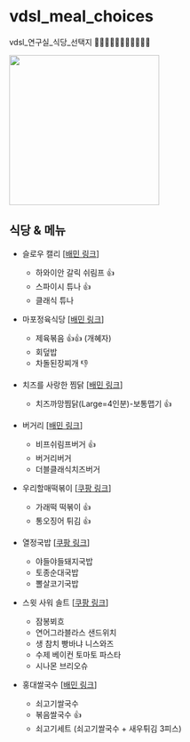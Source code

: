 # vdsl_meal_choices
vdsl_연구실_식당_선택지 🍖🍕🌭🥩🥓🥟🍣🍱🍡🍢🍥

<img src = "https://user-images.githubusercontent.com/54311546/153786512-10583a37-52d0-4be3-a342-0adceb79d063.jpg" width="width 480%" height="270">

## 식당 & 메뉴

- 슬로우 캘리 [[배민 링크](https://baemin.me/_pZXXSOAN)]
  - 하와이안 갈릭 쉬림프 👍
  - 스파이시 튜나 👍
  - 클래식 튜나 

- 마포정육식당 [[배민 링크](https://baemin.me/GMJBkNajb)]
  - 제육볶음 👍👍 (개혜자)
  - 회덮밥
  - 차돌된장찌개 👎

- 치즈를 사랑한 찜닭 [[배민 링크](https://baemin.me/Hb-3_Oe7V)]
  - 치즈까망찜닭(Large=4인분)-보통맵기 👍

- 버거리 [[배민 링크](https://baemin.me/qCzL66iqF0)]
  - 비프쉬림프버거 👍
  - 버거리버거
  - 더블클래식치즈버거

- 우리할매떡볶이 [[쿠팡 링크](https://web.coupangeats.com/share?storeId=338915&dishId&key=c744162c-5a44-4dd0-882d-5be9a513f959)]
  - 가래떡 떡볶이 👍
  - 통오징어 튀김 👍

- 열정국밥 [[쿠팡 링크](https://web.coupangeats.com/share?storeId=237612&dishId&key=cc39a319-e8e3-493d-a361-dcf9698eaa2b)]
  - 야들야들돼지국밥 
  - 토종순대국밥
  - 뽈살코기국밥

- 스윗 사워 솔트 [[쿠팡 링크](https://web.coupangeats.com/share?storeId=280672&dishId&key=218d875f-e352-4fcb-87f8-a08195b605da)]
  - 잠봉뵈흐
  - 연어그라블라스 샌드위치
  - 생 참치 빵바냐 니스와즈
  - 수제 베이컨 토마토 파스타
  - 시나몬 브리오슈

- 홍대쌀국수 [[배민 링크](https://baemin.me/-rl8rAT)]
  - 쇠고기쌀국수
  - 볶음쌀국수 👍
  - 쇠고기세트 (쇠고기쌀국수 + 새우튀김 3피스)

